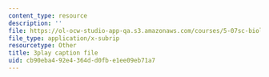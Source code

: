 ```yaml
---
content_type: resource
description: ''
file: https://ol-ocw-studio-app-qa.s3.amazonaws.com/courses/5-07sc-biological-chemistry-i-fall-2013/cb90eba492e4364dd0fbe1ee09eb71a7_922Oig1HWG8.srt
file_type: application/x-subrip
resourcetype: Other
title: 3play caption file
uid: cb90eba4-92e4-364d-d0fb-e1ee09eb71a7
---
```

